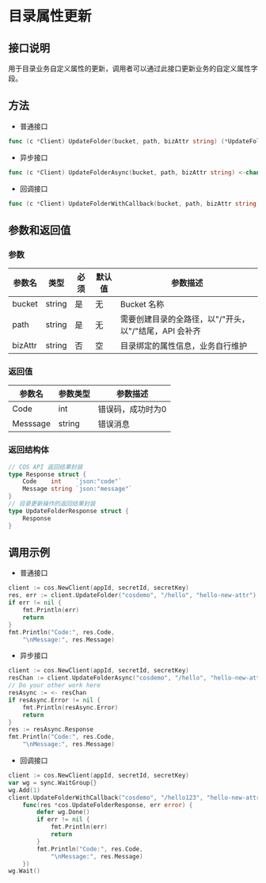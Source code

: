 目录属性更新
==========

## 接口说明

用于目录业务自定义属性的更新，调用者可以通过此接口更新业务的自定义属性字段。

## 方法

- 普通接口

```go
func (c *Client) UpdateFolder(bucket, path, bizAttr string) (*UpdateFolderResponse, error)
```

- 异步接口

```go
func (c *Client) UpdateFolderAsync(bucket, path, bizAttr string) <-chan *UpdateFolderAsyncResponse 
```

- 回调接口

```go
func (c *Client) UpdateFolderWithCallback(bucket, path, bizAttr string, callback func(*UpdateFolderResponse, error))
```

## 参数和返回值

### 参数

| 参数名  | 类型  | 必须  | 默认值  | 参数描述  |
| ------------ | ------------ | ------------ | ------------ | ------------ |
| bucket  | string  | 是  | 无  | Bucket 名称  |
| path  | string  | 是  | 无  | 需要创建目录的全路径，以"/"开头，以"/"结尾，API 会补齐  |
| bizAttr  | string  | 否  | 空  | 目录绑定的属性信息，业务自行维护  |

### 返回值

| 参数名  | 参数类型  | 参数描述  |
| ------------ | ------------ | ------------ |
| Code  | int  | 错误码，成功时为0   |
| Messsage  | string  | 错误消息  |

### 返回结构体

```go
// COS API 返回结果封装
type Response struct {
	Code    int    `json:"code"`
	Message string `json:"message"`
}
// 目录更新操作的返回结果封装
type UpdateFolderResponse struct {
	Response
}
```

## 调用示例

- 普通接口

```go
client := cos.NewClient(appId, secretId, secretKey)
res, err := client.UpdateFolder("cosdemo", "/hello", "hello-new-attr")
if err != nil {
    fmt.Println(err)
    return
}
fmt.Println("Code:", res.Code,
    "\nMessage:", res.Message)
```

- 异步接口

```go
client := cos.NewClient(appId, secretId, secretKey)
resChan := client.UpdateFolderAsync("cosdemo", "/hello", "hello-new-attr")
// Do your other work here
resAsync := <- resChan
if resAsync.Error != nil {
    fmt.Println(resAsync.Error)
    return
}
res := resAsync.Response
fmt.Println("Code:", res.Code,
    "\nMessage:", res.Message)
```

- 回调接口

```go
client := cos.NewClient(appId, secretId, secretKey)
var wg = sync.WaitGroup{}
wg.Add(1)
client.UpdateFolderWithCallback("cosdemo", "/hello123", "hello-new-attr",
    func(res *cos.UpdateFolderResponse, err error) {
        defer wg.Done()
        if err != nil {
            fmt.Println(err)
            return
        }
        fmt.Println("Code:", res.Code,
            "\nMessage:", res.Message)
    })
wg.Wait()
```
